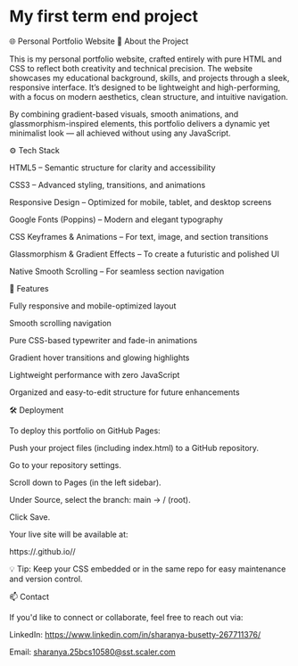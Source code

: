 # My first term end project
🌐 Personal Portfolio Website
🧠 About the Project

This is my personal portfolio website, crafted entirely with pure HTML and CSS to reflect both creativity and technical precision. The website showcases my educational background, skills, and projects through a sleek, responsive interface. It’s designed to be lightweight and high-performing, with a focus on modern aesthetics, clean structure, and intuitive navigation.

By combining gradient-based visuals, smooth animations, and glassmorphism-inspired elements, this portfolio delivers a dynamic yet minimalist look — all achieved without using any JavaScript.

⚙️ Tech Stack

HTML5 – Semantic structure for clarity and accessibility

CSS3 – Advanced styling, transitions, and animations

Responsive Design – Optimized for mobile, tablet, and desktop screens

Google Fonts (Poppins) – Modern and elegant typography

CSS Keyframes & Animations – For text, image, and section transitions

Glassmorphism & Gradient Effects – To create a futuristic and polished UI

Native Smooth Scrolling – For seamless section navigation

🚀 Features

Fully responsive and mobile-optimized layout

Smooth scrolling navigation

Pure CSS-based typewriter and fade-in animations

Gradient hover transitions and glowing highlights

Lightweight performance with zero JavaScript

Organized and easy-to-edit structure for future enhancements

🛠️ Deployment

To deploy this portfolio on GitHub Pages:

Push your project files (including index.html) to a GitHub repository.

Go to your repository settings.

Scroll down to Pages (in the left sidebar).

Under Source, select the branch: main → / (root).

Click Save.

Your live site will be available at:

https://<your-github-username>.github.io/<repository-name>/


💡 Tip: Keep your CSS embedded or in the same repo for easy maintenance and version control.

📫 Contact

If you'd like to connect or collaborate, feel free to reach out via:

LinkedIn: https://www.linkedin.com/in/sharanya-busetty-267711376/

Email: sharanya.25bcs10580@sst.scaler.com
